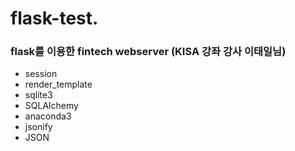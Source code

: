 # flask-test. 

### flask를 이용한 fintech webserver (KISA 강좌 강사 이태일님)

+ session
+ render_template
+ sqlite3
+ SQLAlchemy
+ anaconda3
+ jsonify
+ JSON
